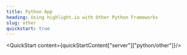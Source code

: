 ```yaml
---
title: Python App
heading: Using highlight.io with Other Python Frameworks
slug: other
quickstart: true
---
```


<QuickStart content={quickStartContent["server"]["python/other"]}/>
